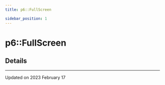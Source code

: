 ```yaml
---
title: p6::FullScreen

sidebar_position: 1
---
```


# p6::FullScreen





## Details
-------------------------------

Updated on 2023 February 17
